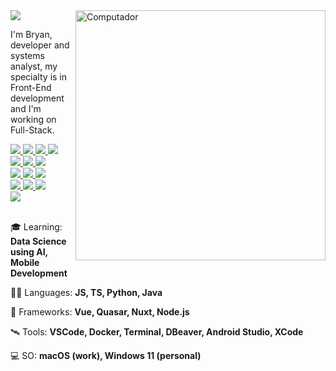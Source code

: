 <a href="https://github.com/bryandbernhardt">
    <img src="https://img.shields.io/static/v1?label=Overview&message=bryandbernhardt&color=722F37&style=for-the-badge&logo=GitHub&labelColor=323330">
</a>
    
<img src="https://raw.githubusercontent.com/MicaelliMedeiros/micaellimedeiros/master/image/computer-illustration.png" min-width="400px" max-width="400px" width="400px" align="right" alt="Computador">

<p> 
  I'm Bryan, developer and systems analyst, my specialty is in Front-End development and I'm working on Full-Stack.
</p>

<a href="https://github.com/bryandbernhardt">
    <!-- https://shields.io/badges -->
    <img src="https://img.shields.io/badge/Vue-323330?style=for-the-badge&logo=vue.js&logoColor=722F37" />
    <img src="https://img.shields.io/badge/Quasar-323330?style=for-the-badge&logo=quasar&logoColor=722F37" />
    <img src="https://img.shields.io/badge/Nuxt-323330?style=for-the-badge&logo=nuxtdotjs&logoColor=722F37" />
    <img src="https://img.shields.io/badge/capacitor-323330?style=for-the-badge&logo=capacitor&logoColor=722F37" />
    <br />
    <img src="https://img.shields.io/badge/JavaScript-323330?style=for-the-badge&logo=javascript&logoColor=722F37" />
    <img src="https://img.shields.io/badge/TypeScript-323330?style=for-the-badge&logo=typescript&logoColor=722F37" />
    <img src="https://img.shields.io/badge/SASS-323330.svg?style=for-the-badge&logo=SASS&logoColor=722F37" />
    <br />
    <img src="https://img.shields.io/badge/Docker-323330?style=for-the-badge&logo=docker&logoColor=722F37" />
    <img src="https://img.shields.io/badge/Linux-323330.svg?style=for-the-badge&logo=linux&logoColor=722F37" />
    <img src="https://img.shields.io/badge/Mac%20OS-323330?style=for-the-badge&logo=apple&logoColor=722F37" />
    <br />
    <img src="https://img.shields.io/badge/GIT-323330.svg?style=for-the-badge&logo=git&logoColor=722F37" />
    <img src="https://img.shields.io/badge/NPM-323330.svg?style=for-the-badge&logo=npm&logoColor=722F37" />
    <img src="https://img.shields.io/badge/yarn-323330.svg?style=for-the-badge&logo=yarn&logoColor=722F37" />
    <br />
    <img src="https://img.shields.io/badge/jest-323330?style=for-the-badge&logo=jest&logoColor=722F37" />
</a>

<br />
<br />

<p>
  🎓 Learning: <strong>Data Science using AI, Mobile Development</strong>
</p>

<p>
  🧑‍🚀 Languages: <strong>JS, TS, Python, Java</strong>
</p>

<p>
  🚀 Frameworks: <strong>Vue, Quasar, Nuxt, Node.js</strong>
</p>

<p>
  🛰️ Tools: <strong>VSCode, Docker, Terminal, DBeaver, Android Studio, XCode</strong>
</p>

<p>
  💻 SO: <strong>macOS (work), Windows 11 (personal)</strong>
</p>
